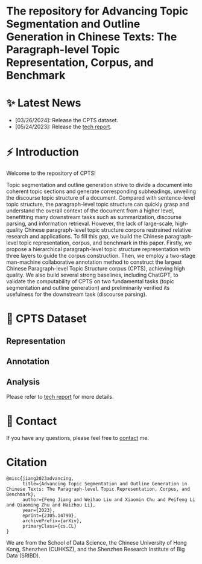 # The repository for Advancing Topic Segmentation and Outline Generation in Chinese Texts: The Paragraph-level Topic Representation, Corpus, and Benchmark

# ✨ Latest News
*   [03/26/2024]: Release the CPTS dataset.
*   [05/24/2023]: Release the [tech report](https://arxiv.org/abs/2305.14790).


# ⚡ Introduction
Welcome to the repository of CPTS!

Topic segmentation and outline generation strive to divide a document into coherent topic sections and generate corresponding subheadings, unveiling the discourse topic structure of a document. Compared with sentence-level topic structure, the paragraph-level topic structure can quickly grasp and understand the overall context of the document from a higher level, benefitting many downstream tasks such as summarization, discourse parsing, and information retrieval. However, the lack of large-scale, high-quality Chinese paragraph-level topic structure corpora restrained relative research and applications. To fill this gap, we build the Chinese paragraph-level topic representation, corpus, and benchmark in this paper. Firstly, we propose a hierarchical paragraph-level topic structure representation with three layers to guide the corpus construction. Then, we employ a two-stage man-machine collaborative annotation method to construct the largest Chinese Paragraph-level Topic Structure corpus (CPTS), achieving high quality. We also build several strong baselines, including ChatGPT, to validate the computability of CPTS on two fundamental tasks (topic segmentation and outline generation) and preliminarily verified its usefulness for the downstream task (discourse parsing).


# 🎯 CPTS Dataset

## Representation

## Annotation

## Analysis


Please refer to [tech report](https://arxiv.org/abs/2305.14790) for more details.



# 📩 Contact
If you have any questions, please feel free to [contact](jeffreyjiang@cuhk.edu.cn) me. 

# Citation
```
@misc{jiang2023advancing,
      title={Advancing Topic Segmentation and Outline Generation in Chinese Texts: The Paragraph-level Topic Representation, Corpus, and Benchmark}, 
      author={Feng Jiang and Weihao Liu and Xiaomin Chu and Peifeng Li and Qiaoming Zhu and Haizhou Li},
      year={2023},
      eprint={2305.14790},
      archivePrefix={arXiv},
      primaryClass={cs.CL}
}
```
We are from the School of Data Science, the Chinese University of Hong Kong, Shenzhen (CUHKSZ), and the Shenzhen Research Institute of Big Data (SRIBD).
